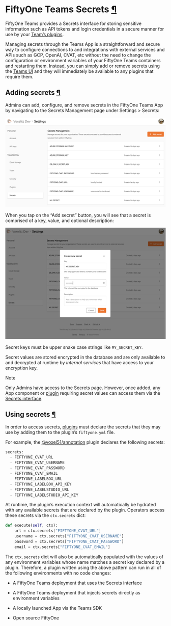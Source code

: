 # FiftyOne Teams Secrets [¶](\#fiftyone-teams-secrets "Permalink to this headline")

FiftyOne Teams provides a Secrets interface for storing sensitive information
such as API tokens and login credentials in a secure manner for use by your
[Team’s plugins](teams_plugins.html#teams-plugins).

Managing secrets through the Teams App is a straightforward and secure way to
configure connections to and integrations with external services and APIs such
as GCP, OpenAI, CVAT, etc without the need to change the configuration or
environment variables of your FiftyOne Teams containers and restarting them.
Instead, you can simply add or remove secrets using the
[Teams UI](#teams-adding-secrets) and they will immediately be available
to any plugins that require them.

## Adding secrets [¶](\#adding-secrets "Permalink to this headline")

Admins can add, configure, and remove secrets in the FiftyOne Teams App by
navigating to the Secrets Management page under Settings > Secrets:

![teams-secrets-page](../_images/secrets_page.png)

When you tap on the “Add secret” button, you will see that a secret is
comprised of a key, value, and optional description:

![teams-create-secret-form](../_images/create_secret_form.png)

Secret keys must be upper snake case strings like `MY_SECRET_KEY`.

Secret values are stored encrypted in the database and are only available to
and decrypted at runtime by _internal services_ that have access to your
encryption key.

Note

Only Admins have access to the Secrets page. However, once added, any App
component or [plugin](teams_plugins.html#teams-plugins) requiring secret values can
access them via the [Secrets interface](#teams-using-secrets).

## Using secrets [¶](\#using-secrets "Permalink to this headline")

In order to access secrets, [plugins](teams_plugins.html#teams-plugins) must declare the
secrets that they may use by adding them to the plugin’s `fiftyone.yml` file.

For example, the
[@voxel51/annotation](https://github.com/voxel51/fiftyone-plugins/blob/main/plugins/annotation/fiftyone.yml)
plugin declares the following secrets:

```python
secrets:
  - FIFTYONE_CVAT_URL
  - FIFTYONE_CVAT_USERNAME
  - FIFTYONE_CVAT_PASSWORD
  - FIFTYONE_CVAT_EMAIL
  - FIFTYONE_LABELBOX_URL
  - FIFTYONE_LABELBOX_API_KEY
  - FIFTYONE_LABELSTUDIO_URL
  - FIFTYONE_LABELSTUDIO_API_KEY

```

At runtime, the plugin’s execution context will automatically be hydrated with
any available secrets that are declared by the plugin. Operators access these
secrets via the `ctx.secrets` dict:

```python
def execute(self, ctx):
    url = ctx.secrets["FIFTYONE_CVAT_URL"]
    username = ctx.secrets["FIFTYONE_CVAT_USERNAME"]
    password = ctx.secrets["FIFTYONE_CVAT_PASSWORD"]
    email = ctx.secrets["FIFTYONE_CVAT_EMAIL"]

```

The `ctx.secrets` dict will also be automatically populated with the
values of any environment variables whose name matches a secret key declared
by a plugin. Therefore, a plugin written using the above pattern can run in
all of the following environments with no code changes:

- A FiftyOne Teams deployment that uses the Secrets interface

- A FiftyOne Teams deployment that injects secrets directly as environment
variables

- A locally launched App via the Teams SDK

- Open source FiftyOne


